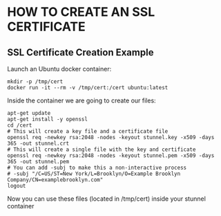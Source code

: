 # HOW TO CREATE AN SSL CERTIFICATE

## SSL Certificate Creation Example
Launch an Ubuntu docker container:
```
mkdir -p /tmp/cert
docker run -it --rm -v /tmp/cert:/cert ubuntu:latest
```
Inside the container we are going to create our files:
```
apt-get update
apt-get install -y openssl
cd /cert
# This will create a key file and a certificate file
openssl req -newkey rsa:2048 -nodes -keyout stunnel.key -x509 -days 365 -out stunnel.crt
# This will create a single file with the key and certificate
openssl req -newkey rsa:2048 -nodes -keyout stunnel.pem -x509 -days 365 -out stunnel.pem
# You can add -subj to make this a non-interactive process
# -subj "/C=US/ST=New York/L=Brooklyn/O=Example Brooklyn Company/CN=examplebrooklyn.com"
logout
```
Now you can use these files (located in /tmp/cert) inside your stunnel container
